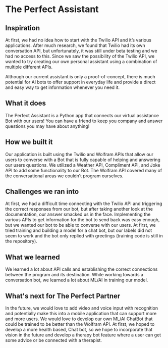 # The Perfect Assistant
## Inspiration
At first, we had no idea how to start with the Twilio API and it’s various applications. After much research, we found that Twilio had its own conversation API, but unfortunately, it was still under beta testing and we had no access to this. Since we saw the possibility of the Twilio API, we wanted to try creating our own personal assistant using a combination of multiple different APIs.

Although our current assistant is only a proof-of-concept, there is much potential for AI bots to offer support in everyday life and provide a direct and easy way to get information whenever you need it.

## What it does
The Perfect Assistant is a Python app that connects our virtual assistance Bot with our users! You can have a friend to keep you company and answer questions you may have about anything!

## How we built it
Our application is built using the Twilio and Wolfram APIs that allow our users to converse with a Bot that is fully capable of helping and answering our users questions. We utilized a Weather API, Compliment API, and Joke API to add some functionality to our Bot. The Wolfram API covered many of the conversational areas we couldn’t program ourselves.

## Challenges we ran into
At first, we had a difficult time connecting with the Twilio API and triggering the correct responses from our bot, but after taking another look at the documentation, our answer smacked us in the face. Implementing the various APIs to get information for the bot to send back was easy enough, but we wanted our bot to be able to converse with our users. At first, we tried training and building a model for a chat bot, but our labels did not seem to work and the bot only replied with greetings (training code is still in the repository).

## What we learned
We learned a lot about API calls and establishing the correct connections between the program and its destination. While working towards a conversation bot, we learned a lot about ML/AI in training our model.

## What's next for The Perfect Partner
In the future, we would love to add video and voice input with recognition and potentially make this into a mobile application that can support more and more users. We would love to develop our own ML/AI ChatBot that could be trained to be better than the Wolfram API. At first, we hoped to develop a more health based, Chat bot, so we hope to incorporate that vision in the future and develop a therapy bot feature where a user can get some advice or be connected with a therapist.
